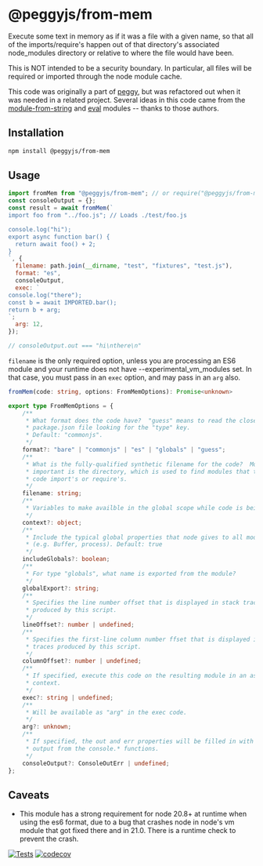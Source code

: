 # @peggyjs/from-mem

Execute some text in memory as if it was a file with a given name, so that all
of the imports/require's happen out of that directory's associated
node_modules directory or relative to where the file would have been.

This is NOT intended to be a security boundary.  In particular, all files
will be required or imported through the node module cache.

This code was originally a part of [peggy](https://peggyjs.org/), but was
refactored out when it was needed in a related project.  Several ideas in this
code came from the
[module-from-string](https://github.com/exuanbo/module-from-string) and
[eval](https://github.com/pierrec/node-eval) modules -- thanks to those authors.

## Installation

```sh
npm install @peggyjs/from-mem
```

## Usage

```js
import fromMem from "@peggyjs/from-mem"; // or require("@peggyjs/from-mem")
const consoleOutput = {};
const result = await fromMem(`
import foo from "../foo.js"; // Loads ./test/foo.js

console.log("hi");
export async function bar() {
  return await foo() + 2;
}
`, {
  filename: path.join(__dirname, "test", "fixtures", "test.js"),
  format: "es",
  consoleOutput,
  exec: `
console.log("there");
const b = await IMPORTED.bar();
return b + arg;
`;
  arg: 12,
});

// consoleOutput.out === "hi\nthere\n"
```

`filename` is the only required option, unless you are processing an ES6 module
and your runtime does not have --experimental_vm_modules set.  In that case,
you must pass in an `exec` option, and may pass in an `arg` also.

```ts
fromMem(code: string, options: FromMemOptions): Promise<unknown>

export type FromMemOptions = {
    /**
     * What format does the code have?  "guess" means to read the closest
     * package.json file looking for the "type" key.
     * Default: "commonjs".
     */
    format?: "bare" | "commonjs" | "es" | "globals" | "guess";
    /**
     * What is the fully-qualified synthetic filename for the code?  Most
     * important is the directory, which is used to find modules that the
     * code import's or require's.
     */
    filename: string;
    /**
     * Variables to make availble in the global scope while code is being evaluated.
     */
    context?: object;
    /**
     * Include the typical global properties that node gives to all modules.
     * (e.g. Buffer, process). Default: true
     */
    includeGlobals?: boolean;
    /**
     * For type "globals", what name is exported from the module?
     */
    globalExport?: string;
    /**
     * Specifies the line number offset that is displayed in stack traces
     * produced by this script.
     */
    lineOffset?: number | undefined;
    /**
     * Specifies the first-line column number ffset that is displayed in stack
     * traces produced by this script.
     */
    columnOffset?: number | undefined;
    /**
     * If specified, execute this code on the resulting module in an async
     * context.
     */
    exec?: string | undefined;
    /**
     * Will be available as "arg" in the exec code.
     */
    arg?: unknown;
    /**
     * If specified, the out and err properties will be filled in with
     * output from the console.* functions.
     */
    consoleOutput?: ConsoleOutErr | undefined;
};
```

## Caveats

- This module has a strong requirement for node 20.8+ at runtime when using
  the es6 format, due to a bug that crashes node in node's vm module that got
  fixed there and in 21.0.  There is a runtime check to prevent the crash.

[![Tests](https://github.com/peggyjs/from-mem/actions/workflows/node.js.yml/badge.svg)](https://github.com/peggyjs/from-mem/actions/workflows/node.js.yml)
[![codecov](https://codecov.io/gh/peggyjs/from-mem/graph/badge.svg?token=CWQ7GSH0ZI)](https://codecov.io/gh/peggyjs/from-mem)
